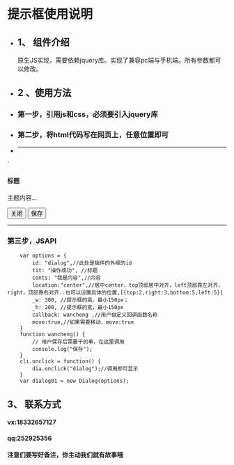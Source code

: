 # 提示框使用说明 #
+ ## 1、 组件介绍 ##
	原生JS实现，需要依赖jquery库。实现了兼容pc端与手机端。所有参数都可以修改。
+ ## 2 、使用方法
+ ### 第一步，引用js和css，必须要引入jquery库 ###
+ ### 第二步，将html代码写在网页上，任意位置即可 ###
+ ***
`	<div class="content">
				<div class="dialog" id="dialog">
					<div class="dialog-content">
						<div class="dialog-header">
							<h4 class="da-title">标题</h4>
						</div>
						<div class="dialog-body">
							<p>主题内容...</p>
						</div>
						<div class="dialog-footer">
							<button type="button" class="close">关闭</button>
							<button type="button" class="save">保存</button>
						</div>
					</div>
				</div>
			</div>
		
***
### 第三步，JSAPI ###
		var options = {
			id: "dialog",//此处是插件的外框的id
			tit: "操作成功", //标题
			conts: "我是内容",//内容
			location:"center",//居中center，top顶部居中对齐，left顶部靠左对齐，right，顶部靠右对齐..也可以设置具体的位置,[{top:2,right:3,bottom:5,left:5}]
			_w: 300, //提示框的高，最小150px；
			_h: 200, //提示框的宽，最小150px
			callback: wancheng ,//用户自定义回调函数名称
			move:true,//如果需要移动，move:true
		}
		function wancheng() {
			// 用户保存后需要干的事，在这里调用
			console.log("保存");
		}
		cli.onclick = function() {
			dia.onclick("dialog");//调用即可显示
		}
		var dialog01 = new Dialog(options);
	
## 3、 联系方式 ##
#### vx:18332657127 
#### qq:252925356 
#### 注意们要写好备注，你主动我们就有故事哦 
